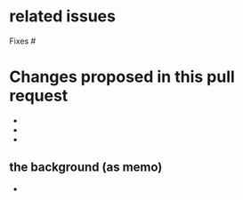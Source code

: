 # related issues
Fixes #

# Changes proposed in this pull request
- 
-
-

## the background (as memo)
- 
